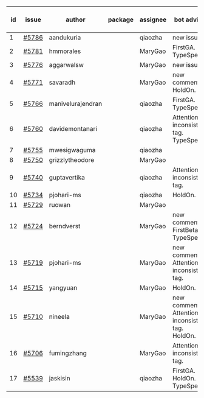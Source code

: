 | id | issue | author | package | assignee | bot advice | created date of issue | target release date | date from target |
| ------ | ------ | ------ | ------ | ------ | ------ | ------ | ------ | :-----: |
| 1 | [#5786](https://github.com/Azure/sdk-release-request/issues/5786) | aandukuria |  | qiaozha | new issue. | 12-16 | 01-23 |  |
| 2 | [#5781](https://github.com/Azure/sdk-release-request/issues/5781) | hmmorales |  | MaryGao | FirstGA. TypeSpec. | 12-11 | 12-27 |  |
| 3 | [#5776](https://github.com/Azure/sdk-release-request/issues/5776) | aggarwalsw |  | MaryGao | new issue. | 12-11 | 01-24 |  |
| 4 | [#5771](https://github.com/Azure/sdk-release-request/issues/5771) | savaradh |  | MaryGao | new comment. HoldOn. | 12-09 | 12-27 |  |
| 5 | [#5766](https://github.com/Azure/sdk-release-request/issues/5766) | manivelurajendran |  | qiaozha | FirstGA. TypeSpec. | 12-05 | 12-26 |  |
| 6 | [#5760](https://github.com/Azure/sdk-release-request/issues/5760) | davidemontanari |  | qiaozha | Attention to inconsistent tag. TypeSpec. | 12-02 | 12-27 |  |
| 7 | [#5755](https://github.com/Azure/sdk-release-request/issues/5755) | mwesigwaguma |  | qiaozha |  | 12-02 | 12-27 |  |
| 8 | [#5750](https://github.com/Azure/sdk-release-request/issues/5750) | grizzlytheodore |  | MaryGao |  | 11-25 | 12-27 |  |
| 9 | [#5740](https://github.com/Azure/sdk-release-request/issues/5740) | guptavertika |  | qiaozha | Attention to inconsistent tag. | 11-20 | 12-26 |  |
| 10 | [#5734](https://github.com/Azure/sdk-release-request/issues/5734) | pjohari-ms |  | qiaozha | HoldOn. | 11-18 | 12-27 |  |
| 11 | [#5729](https://github.com/Azure/sdk-release-request/issues/5729) | ruowan |  | MaryGao |  | 11-15 | 12-26 |  |
| 12 | [#5724](https://github.com/Azure/sdk-release-request/issues/5724) | berndverst |  | MaryGao | new comment. FirstBeta. TypeSpec. | 11-15 | 02-21 |  |
| 13 | [#5719](https://github.com/Azure/sdk-release-request/issues/5719) | pjohari-ms |  | MaryGao | new comment. Attention to inconsistent tag. | 11-13 | 12-27 |  |
| 14 | [#5715](https://github.com/Azure/sdk-release-request/issues/5715) | yangyuan |  | MaryGao | HoldOn. | 11-11 | 12-27 |  |
| 15 | [#5710](https://github.com/Azure/sdk-release-request/issues/5710) | nineela |  | MaryGao | new comment. Attention to inconsistent tag. HoldOn. | 11-11 | 12-27 |  |
| 16 | [#5706](https://github.com/Azure/sdk-release-request/issues/5706) | fumingzhang |  | MaryGao | Attention to inconsistent tag. | 11-11 | 12-26 |  |
| 17 | [#5539](https://github.com/Azure/sdk-release-request/issues/5539) | jaskisin |  | qiaozha | FirstGA. HoldOn. TypeSpec. | 09-27 | 01-24 |  |
